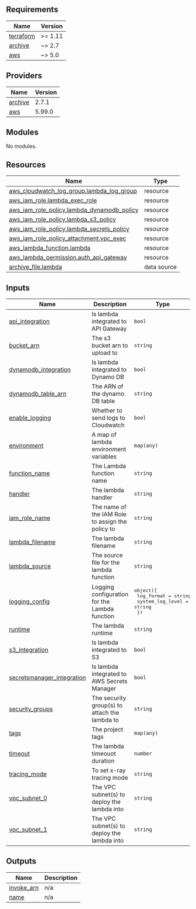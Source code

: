 <!-- BEGIN_TF_DOCS -->
## Requirements

| Name | Version |
|------|---------|
| <a name="requirement_terraform"></a> [terraform](#requirement\_terraform) | >= 1.11 |
| <a name="requirement_archive"></a> [archive](#requirement\_archive) | ~> 2.7 |
| <a name="requirement_aws"></a> [aws](#requirement\_aws) | ~> 5.0 |

## Providers

| Name | Version |
|------|---------|
| <a name="provider_archive"></a> [archive](#provider\_archive) | 2.7.1 |
| <a name="provider_aws"></a> [aws](#provider\_aws) | 5.99.0 |

## Modules

No modules.

## Resources

| Name | Type |
|------|------|
| [aws_cloudwatch_log_group.lambda_log_group](https://registry.terraform.io/providers/hashicorp/aws/latest/docs/resources/cloudwatch_log_group) | resource |
| [aws_iam_role.lambda_exec_role](https://registry.terraform.io/providers/hashicorp/aws/latest/docs/resources/iam_role) | resource |
| [aws_iam_role_policy.lambda_dynamodb_policy](https://registry.terraform.io/providers/hashicorp/aws/latest/docs/resources/iam_role_policy) | resource |
| [aws_iam_role_policy.lambda_s3_policy](https://registry.terraform.io/providers/hashicorp/aws/latest/docs/resources/iam_role_policy) | resource |
| [aws_iam_role_policy.lambda_secrets_policy](https://registry.terraform.io/providers/hashicorp/aws/latest/docs/resources/iam_role_policy) | resource |
| [aws_iam_role_policy_attachment.vpc_exec](https://registry.terraform.io/providers/hashicorp/aws/latest/docs/resources/iam_role_policy_attachment) | resource |
| [aws_lambda_function.lambda](https://registry.terraform.io/providers/hashicorp/aws/latest/docs/resources/lambda_function) | resource |
| [aws_lambda_permission.auth_api_gateway](https://registry.terraform.io/providers/hashicorp/aws/latest/docs/resources/lambda_permission) | resource |
| [archive_file.lambda](https://registry.terraform.io/providers/hashicorp/archive/latest/docs/data-sources/file) | data source |

## Inputs

| Name | Description | Type | Default | Required |
|------|-------------|------|---------|:--------:|
| <a name="input_api_integration"></a> [api\_integration](#input\_api\_integration) | Is lambda integrated to API Gateway | `bool` | `false` | no |
| <a name="input_bucket_arn"></a> [bucket\_arn](#input\_bucket\_arn) | The s3 bucket arn to upload to | `string` | `null` | no |
| <a name="input_dynamodb_integration"></a> [dynamodb\_integration](#input\_dynamodb\_integration) | Is lambda integrated to Dynamo DB | `bool` | `false` | no |
| <a name="input_dynamodb_table_arn"></a> [dynamodb\_table\_arn](#input\_dynamodb\_table\_arn) | The ARN of the dynamo DB table | `string` | `null` | no |
| <a name="input_enable_logging"></a> [enable\_logging](#input\_enable\_logging) | Whether to send logs to Cloudwatch | `bool` | `true` | no |
| <a name="input_environment"></a> [environment](#input\_environment) | A map of lambda environment variables | `map(any)` | `{}` | no |
| <a name="input_function_name"></a> [function\_name](#input\_function\_name) | The Lambda function name | `string` | n/a | yes |
| <a name="input_handler"></a> [handler](#input\_handler) | The lambda handler | `string` | n/a | yes |
| <a name="input_iam_role_name"></a> [iam\_role\_name](#input\_iam\_role\_name) | The name of the IAM Role to assign the policy to | `string` | n/a | yes |
| <a name="input_lambda_filename"></a> [lambda\_filename](#input\_lambda\_filename) | The lambda filename | `string` | n/a | yes |
| <a name="input_lambda_source"></a> [lambda\_source](#input\_lambda\_source) | The source file for the lambda function | `string` | n/a | yes |
| <a name="input_logging_config"></a> [logging\_config](#input\_logging\_config) | Logging configuration for the Lambda function | <pre>object({<br/>    log_format       = string<br/>    system_log_level = string<br/>  })</pre> | <pre>{<br/>  "log_format": "JSON",<br/>  "system_log_level": "DEBUG"<br/>}</pre> | no |
| <a name="input_runtime"></a> [runtime](#input\_runtime) | The lambda runtime | `string` | n/a | yes |
| <a name="input_s3_integration"></a> [s3\_integration](#input\_s3\_integration) | Is lambda integrated to S3 | `bool` | `false` | no |
| <a name="input_secretsmanager_integration"></a> [secretsmanager\_integration](#input\_secretsmanager\_integration) | Is lambda integrated to AWS Secrets Manager | `bool` | `false` | no |
| <a name="input_security_groups"></a> [security\_groups](#input\_security\_groups) | The security group(s) to attach the lambda to | `string` | n/a | yes |
| <a name="input_tags"></a> [tags](#input\_tags) | The project tags | `map(any)` | n/a | yes |
| <a name="input_timeout"></a> [timeout](#input\_timeout) | The lambda timeouot duration | `number` | `10` | no |
| <a name="input_tracing_mode"></a> [tracing\_mode](#input\_tracing\_mode) | To set x-ray tracing mode | `string` | `"Active"` | no |
| <a name="input_vpc_subnet_0"></a> [vpc\_subnet\_0](#input\_vpc\_subnet\_0) | The VPC subnet(s) to deploy the lambda into | `string` | n/a | yes |
| <a name="input_vpc_subnet_1"></a> [vpc\_subnet\_1](#input\_vpc\_subnet\_1) | The VPC subnet(s) to deploy the lambda into | `string` | n/a | yes |

## Outputs

| Name | Description |
|------|-------------|
| <a name="output_invoke_arn"></a> [invoke\_arn](#output\_invoke\_arn) | n/a |
| <a name="output_name"></a> [name](#output\_name) | n/a |
<!-- END_TF_DOCS -->